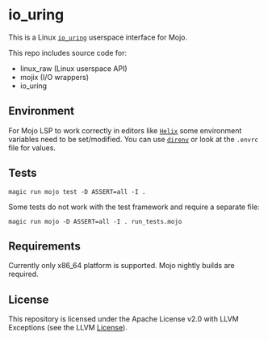 # io_uring

This is a Linux [`io_uring`](https://unixism.net/loti/) userspace
interface for Mojo.

This repo includes source code for:

- linux_raw (Linux userspace API)
- mojix (I/O wrappers)
- io_uring


## Environment
For Mojo LSP to work correctly in editors like [`Helix`](https://github.com/helix-editor/helix)
some environment variables need to be set/modified. You can use [`direnv`](https://direnv.net/)
or look at the `.envrc` file for values.


## Tests
```
magic run mojo test -D ASSERT=all -I .
```

Some tests do not work with the test framework and require a separate file:
```
magic run mojo -D ASSERT=all -I . run_tests.mojo
```


## Requirements
Currently only x86_64 platform is supported. Mojo nightly builds are required.


## License

This repository is licensed under the Apache License v2.0 with LLVM Exceptions
(see the LLVM [License](https://llvm.org/LICENSE.txt)).
